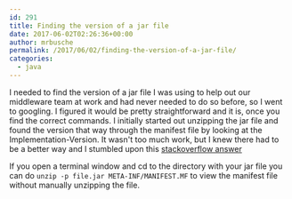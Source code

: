 ```yaml
---
id: 291
title: Finding the version of a jar file
date: 2017-06-02T02:26:36+00:00
author: mrbusche
permalink: /2017/06/02/finding-the-version-of-a-jar-file/
categories:
  - java
---
```


I needed to find the version of a jar file I was using to help out our middleware team at work and had never needed to do so before, so I went to googling. I figured it would be pretty straightforward and it is, once you find the correct commands. I initially started out unzipping the jar file and found the version that way through the manifest file by looking at the Implementation-Version. It wasn't too much work, but I knew there had to be a better way and I stumbled upon this [stackoverflow answer](https://stackoverflow.com/a/38313502/1065868)

If you open a terminal window and cd to the directory with your jar file you can do `unzip -p file.jar META-INF/MANIFEST.MF` to view the manifest file without manually unzipping the file.
